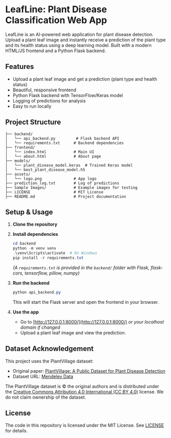 # LeafLine: Plant Disease Classification Web App

LeafLine is an AI-powered web application for plant disease detection. Upload a plant leaf image and instantly receive a prediction of the plant type and its health status using a deep learning model. Built with a modern HTML/JS frontend and a Python Flask backend.

## Features
- Upload a plant leaf image and get a prediction (plant type and health status)
- Beautiful, responsive frontend
- Python Flask backend with TensorFlow/Keras model
- Logging of predictions for analysis
- Easy to run locally

## Project Structure
```
├── backend/
│   └── api_backend.py         # Flask backend API
│   └── requirements.txt      # Backend dependencies
├── frontend/
│   └── index.html            # Main UI
│   └── about.html            # About page
├── models/
│   └── plant_disease_model.keras  # Trained Keras model
│   └── best_plant_disease_model.h5
├── assets/
│   └── logo.png              # App logo
├── prediction_log.txt        # Log of predictions
├── Sample Images/            # Example images for testing
├── LICENSE                   # MIT License
├── README.md                 # Project documentation
```

## Setup & Usage

1. **Clone the repository**
2. **Install dependencies**
   ```powershell
   cd backend
   python -m venv venv
   .\venv\Scripts\activate  # On Windows
   pip install -r requirements.txt
   ```
   *(A `requirements.txt` is provided in the `backend/` folder with Flask, flask-cors, tensorflow, pillow, numpy)*

3. **Run the backend**
   ```powershell
   python api_backend.py
   ```
   This will start the Flask server and open the frontend in your browser.

4. **Use the app**
   - Go to [http://127.0.0.1:8000/](http://127.0.0.1:8000/) *or your localhost domain if changed*
   - Upload a plant leaf image and view the prediction.

## Dataset Acknowledgement

This project uses the PlantVillage dataset:
- Original paper: [PlantVillage: A Public Dataset for Plant Disease Detection](https://arxiv.org/abs/1511.08060)
- Dataset URL: [Mendeley Data](https://data.mendeley.com/datasets/tywbtsjrjv/1)

The PlantVillage dataset is © the original authors and is distributed under the [Creative Commons Attribution 4.0 International (CC BY 4.0)](https://creativecommons.org/licenses/by/4.0/) license. We do not claim ownership of the dataset.

## License

The code in this repository is licensed under the MIT License. See [LICENSE](LICENSE) for details.
